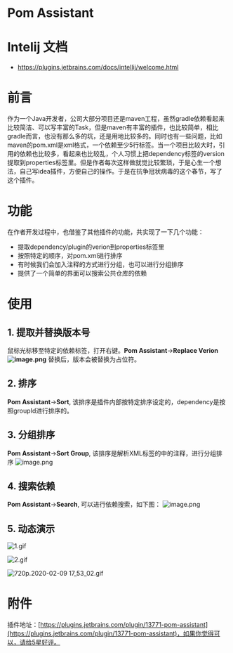 # Pom Assistant

# Intelij 文档
- https://plugins.jetbrains.com/docs/intellij/welcome.html

# 前言
作为一个Java开发者，公司大部分项目还是maven工程，虽然gradle依赖看起来比较简洁、可以写丰富的Task，但是maven有丰富的插件，也比较简单，相比gradle而言，也没有那么多的坑，还是用地比较多的。同时也有一些问题，比如maven的pom.xml是xml格式，一个依赖至少5行标签。当一个项目比较大时，引用的依赖也比较多，看起来也比较乱，个人习惯上把dependency标签的version提取到properties标签里。但是作者每次这样做就觉比较繁琐，于是心生一个想法，自己写idea插件，方便自己的操作。于是在抗争冠状病毒的这个春节，写了这个插件。

# 功能
在作者开发过程中，也借鉴了其他插件的功能，共实现了一下几个功能：

- 提取dependency/plugin的verion到properties标签里
- 按照特定的顺序，对pom.xml进行排序
- 有时候我们会加入注释的方式进行分组，也可以进行分组排序
- 提供了一个简单的界面可以搜索公共仓库的依赖

# 使用
## 1. 提取并替换版本号
鼠标光标移至特定的依赖标签，打开右键。**Pom Assistant**->**Replace Verion**
**![image.png](https://cdn.nlark.com/yuque/0/2020/png/165192/1581254499261-2959286f-4f83-4fb3-b13c-f9616649d08c.png#align=left&display=inline&height=477&name=image.png&originHeight=954&originWidth=1586&size=326932&status=done&style=none&width=793)**
替换后，版本会被替换为占位符。


## 2. 排序
**Pom Assistant**->**Sort**, 该排序是插件内部按特定排序设定的，dependency是按照groupId进行排序的。
## 3. 分组排序
**Pom Assistant**->**Sort Group**, 该排序是解析XML标签的中的注释，进行分组排序
![image.png](https://cdn.nlark.com/yuque/0/2020/png/165192/1581255849382-08b5d0fb-61cd-4dd4-89a8-f73add3d8423.png#align=left&display=inline&height=260&name=image.png&originHeight=520&originWidth=1140&size=222861&status=done&style=none&width=570)
## 4. 搜索依赖
**Pom Assistant**->**Search**, 可以进行依赖搜索，如下图：
![image.png](https://cdn.nlark.com/yuque/0/2020/png/165192/1581256107697-8f5866d7-6616-4eac-83aa-d4ce9a96be3b.png#align=left&display=inline&height=406&name=image.png&originHeight=812&originWidth=1196&size=168468&status=done&style=none&width=598)


## 5. 动态演示
![1.gif](https://cdn.nlark.com/yuque/0/2020/gif/165192/1581256320404-4acb0482-3c5c-4197-bd3a-218553547612.gif#align=left&display=inline&height=2100&name=1.gif&originHeight=2100&originWidth=3360&size=1285558&status=done&style=none&width=3360)

![2.gif](https://cdn.nlark.com/yuque/0/2020/gif/165192/1581256327480-045f8437-aa09-44ce-bcf7-aa2fe00dafe7.gif#align=left&display=inline&height=760&name=2.gif&originHeight=760&originWidth=627&size=1019325&status=done&style=none&width=627)

![720p.2020-02-09 17_53_02.gif](https://cdn.nlark.com/yuque/0/2020/gif/165192/1581256337755-8cea7f4e-cf2f-43f1-9426-8ea4f4603c76.gif#align=left&display=inline&height=800&name=720p.2020-02-09%2017_53_02.gif&originHeight=800&originWidth=1280&size=475939&status=done&style=none&width=1280)

# 附件
插件地址：[https://plugins.jetbrains.com/plugin/13771-pom-assistant](https://plugins.jetbrains.com/plugin/13771-pom-assistant)，如果你觉得可以，请给5星好评。
